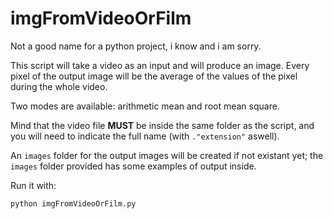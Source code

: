 # imgFromVideoOrFilm

Not a good name for a python project, i know and i am sorry.

This script will take a video as an input and will produce an image. Every pixel of the output image will be the average of the values of the pixel during the whole video. 

Two modes are available: arithmetic mean and root mean square.

Mind that the video file **MUST** be inside the same folder as the script, and you will need to indicate the full name (with `."extension"` aswell).

An `images` folder for the output images will be created if not existant yet; the `images` folder provided has some examples of output inside.

Run it with:

```
python imgFromVideoOrFilm.py
```
